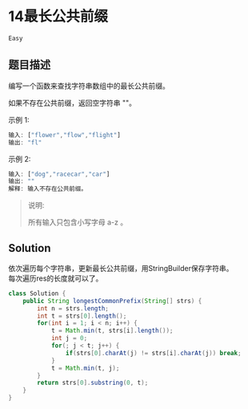 # 14最长公共前缀

`Easy`

## 题目描述

编写一个函数来查找字符串数组中的最长公共前缀。

如果不存在公共前缀，返回空字符串 ""。

示例 1:

```matlab
输入: ["flower","flow","flight"]
输出: "fl"
```

示例 2:

```matlab
输入: ["dog","racecar","car"]
输出: ""
解释: 输入不存在公共前缀。
```

> 说明:
>
> 所有输入只包含小写字母 a-z 。

## Solution

依次遍历每个字符串，更新最长公共前缀，用StringBuilder保存字符串。  
每次遍历res的长度就可以了。

```java
class Solution {
    public String longestCommonPrefix(String[] strs) {
        int n = strs.length;
        int t = strs[0].length();
        for(int i = 1; i < n; i++) {
            t = Math.min(t, strs[i].length());
            int j = 0;
            for(; j < t; j++) {
                if(strs[0].charAt(j) != strs[i].charAt(j)) break;
            }
            t = Math.min(t, j);
        }
        return strs[0].substring(0, t);
    }
}
```
